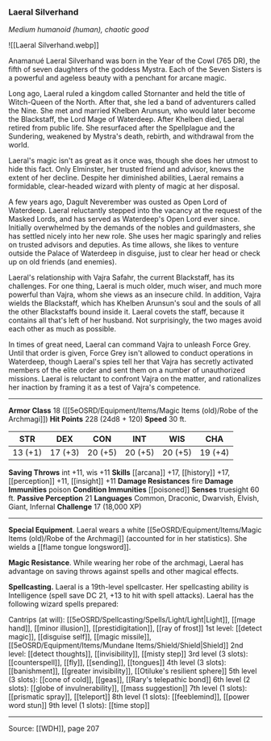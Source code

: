 ### Laeral Silverhand
_Medium humanoid (human), chaotic good_

![[Laeral Silverhand.webp]]

Anamanué Laeral Silverhand was born in the Year of the Cowl (765 DR), the fifth of seven daughters of the goddess Mystra. Each of the Seven Sisters is a powerful and ageless beauty with a penchant for arcane magic.

Long ago, Laeral ruled a kingdom called Stornanter and held the title of Witch-Queen of the North. After that, she led a band of adventurers called the Nine. She met and married Khelben Arunsun, who would later become the Blackstaff, the Lord Mage of Waterdeep. After Khelben died, Laeral retired from public life. She resurfaced after the Spellplague and the Sundering, weakened by Mystra's death, rebirth, and withdrawal from the world.

Laeral's magic isn't as great as it once was, though she does her utmost to hide this fact. Only Elminster, her trusted friend and advisor, knows the extent of her decline. Despite her diminished abilities, Laeral remains a formidable, clear-headed wizard with plenty of magic at her disposal.

A few years ago, Dagult Neverember was ousted as Open Lord of Waterdeep. Laeral reluctantly stepped into the vacancy at the request of the Masked Lords, and has served as Waterdeep's Open Lord ever since. Initially overwhelmed by the demands of the nobles and guildmasters, she has settled nicely into her new role. She uses her magic sparingly and relies on trusted advisors and deputies. As time allows, she likes to venture outside the Palace of Waterdeep in disguise, just to clear her head or check up on old friends (and enemies).

Laeral's relationship with Vajra Safahr, the current Blackstaff, has its challenges. For one thing, Laeral is much older, much wiser, and much more powerful than Vajra, whom she views as an insecure child. In addition, Vajra wields the Blackstaff, which has Khelben Arunsun's soul and the souls of all the other Blackstaffs bound inside it. Laeral covets the staff, because it contains all that's left of her husband. Not surprisingly, the two mages avoid each other as much as possible.

In times of great need, Laeral can command Vajra to unleash Force Grey. Until that order is given, Force Grey isn't allowed to conduct operations in Waterdeep, though Laeral's spies tell her that Vajra has secretly activated members of the elite order and sent them on a number of unauthorized missions. Laeral is reluctant to confront Vajra on the matter, and rationalizes her inaction by framing it as a test of Vajra's competence.






---

**Armor Class** 18 ([[5eOSRD/Equipment/Items/Magic Items (old)/Robe of the Archmagi]])
**Hit Points** 228 (24d8 + 120)
**Speed** 30 ft.

| STR     | DEX     | CON     | INT     | WIS     | CHA     |
|---------|---------|---------|---------|---------|---------|
| 13 (+1) | 17 (+3) | 20 (+5) | 20 (+5) | 20 (+5) | 19 (+4) |

**Saving Throws** int +11, wis +11
**Skills** [[arcana]] +17, [[history]] +17, [[perception]] +11, [[insight]] +11
**Damage Resistances** fire
**Damage Immunities** poison
**Condition Immunities** [[poisoned]]
**Senses** truesight 60 ft.
**Passive Perception** 21
**Languages** Common, Draconic, Dwarvish, Elvish, Giant, Infernal
**Challenge** 17 (18,000 XP)

---

**Special Equipment**. Laeral wears a white [[5eOSRD/Equipment/Items/Magic Items (old)/Robe of the Archmagi]] (accounted for in her statistics). She wields a [[flame tongue longsword]].

**Magic Resistance**. While wearing her robe of the archmagi, Laeral has advantage on saving throws against spells and other magical effects.

**Spellcasting.** Laeral is a 19th-level spellcaster. Her spellcasting ability is Intelligence (spell save DC 21, +13 to hit with spell attacks). Laeral has the following wizard spells prepared:

Cantrips (at will): [[5eOSRD/Spellcasting/Spells/Light/Light|Light]], [[mage hand]], [[minor illusion]], [[prestidigitation]], [[ray of frost]]
1st level: [[detect magic]], [[disguise self]], [[magic missile]], [[5eOSRD/Equipment/Items/Mundane Items/Shield/Shield|Shield]]
2nd level: [[detect thoughts]], [[invisibility]], [[misty step]]
3rd level (3 slots): [[counterspell]], [[fly]], [[sending]], [[tongues]]
4th level (3 slots): [[banishment]], [[greater invisibility]], [[Otiluke's resilient sphere]]
5th level (3 slots): [[cone of cold]], [[geas]], [[Rary's telepathic bond]]
6th level (2 slots): [[globe of invulnerability]], [[mass suggestion]]
7th level (1 slots): [[prismatic spray]], [[teleport]]
8th level (1 slots): [[feeblemind]], [[power word stun]]
9th level (1 slots): [[time stop]]


---

Source: [[WDH]], page 207